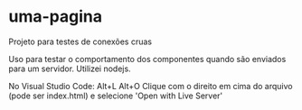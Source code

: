 # uma-pagina
Projeto para testes de conexões cruas

Uso para testar o comportamento dos componentes quando são enviados para um servidor. Utilizei nodejs.


No Visual Studio Code:
Alt+L Alt+O
Clique com o direito em cima do arquivo (pode ser index.html) e selecione 'Open with Live Server'
